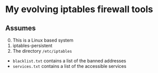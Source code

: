 # My evolving iptables firewall tools

## Assumes

0. This is a Linux based system
0. iptables-persistent
0. The directory `/etc/iptables`
  -  `blacklist.txt` contains a list of the banned addresses
  -  `services.txt` contains a list of the accessible services
